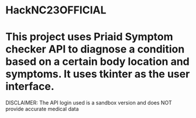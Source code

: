 # HackNC23OFFICIAL

# This project uses Priaid Symptom checker API to diagnose a condition based on a certain body location and symptoms. It uses tkinter as the user interface.

DISCLAIMER: The API login used is a sandbox version and does NOT provide accurate medical data
